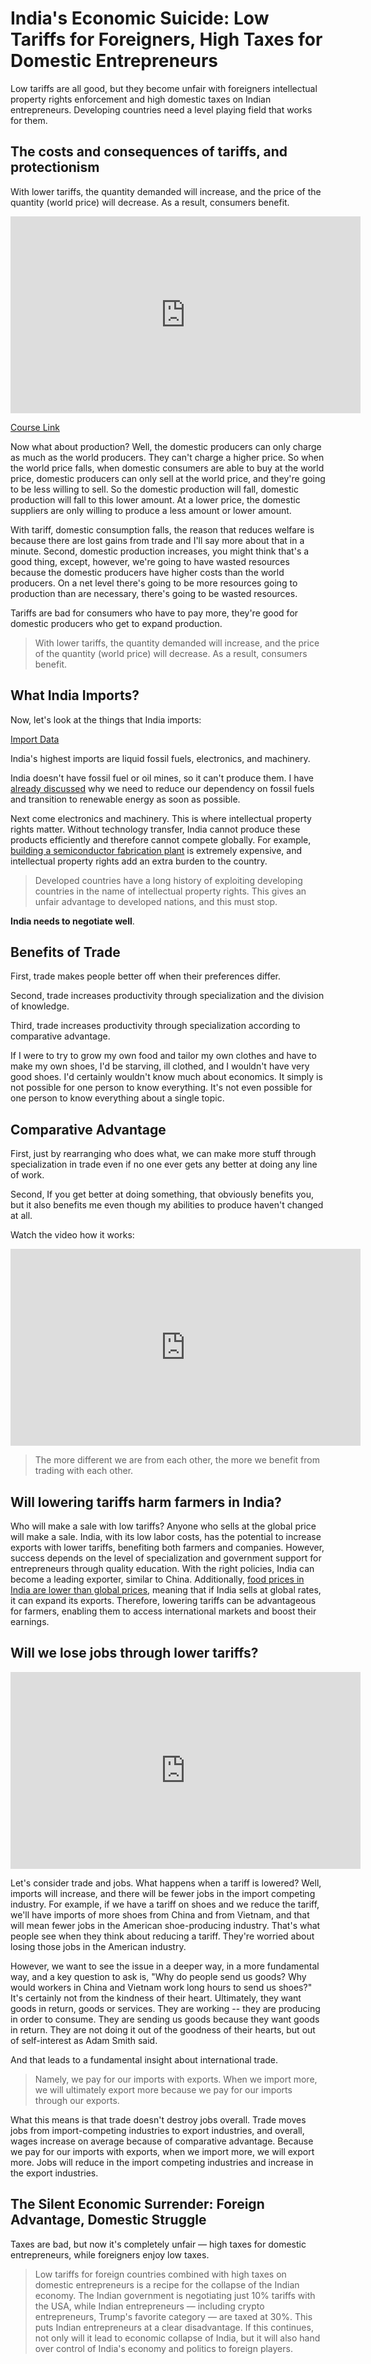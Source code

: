 # India's Economic Suicide: Low Tariffs for Foreigners, High Taxes for Domestic Entrepreneurs

Low tariffs are all good, but they become unfair with foreigners intellectual property rights enforcement and high domestic taxes on Indian entrepreneurs. Developing countries need a level playing field that works for them.

## The costs and consequences of tariffs, and protectionism

With lower tariffs, the quantity demanded will increase, and the price of the quantity (world price) will decrease. As a result, consumers benefit.

<iframe width="560" height="315" src="https://www.youtube.com/embed/Gr-Ld7DnBZQ?si=1cYgfje_g4vOsv2l" title="YouTube video player" frameborder="0" allow="accelerometer; autoplay; clipboard-write; encrypted-media; gyroscope; picture-in-picture; web-share" referrerpolicy="strict-origin-when-cross-origin" allowfullscreen></iframe>

[Course Link](https://mru.org/courses/principles-economics-microeconomics/tariffs-quotas-protectionism-definition)


Now what about production? Well, the domestic producers can only charge as much as the world producers. They can't charge a higher price. So when the world price falls, when domestic consumers are able to buy at the world price, domestic producers can only sell at the world price, and they're going to be less willing to sell. So the domestic production will fall, domestic production will fall to this lower amount. At a lower price, the domestic suppliers are only willing to produce a less amount or lower amount.


With tariff, domestic consumption falls, the reason that reduces welfare is because there are lost gains from trade and I'll say more about that in a minute. Second, domestic production increases, you might think that's a good thing, except, however, we're going to have wasted resources because the domestic producers have higher costs than the world producers. On a net level there's going to be more resources going to production than are necessary, there's going to be wasted resources.


Tariffs are bad for consumers who have to pay more, they're good for domestic producers who get to expand production.


> With lower tariffs, the quantity demanded will increase, and the price of the quantity (world price) will decrease. As a result, consumers benefit.


## What India Imports?

Now, let's look at the things that India imports:

[Import Data](https://tradingeconomics.com/india/imports-by-category)

India's highest imports are liquid fossil fuels, electronics, and machinery.

India doesn't have fossil fuel or oil mines, so it can't produce them. I have [already discussed](../../chapters/invest_on_renewables.md) why we need to reduce our dependency on fossil fuels and transition to renewable energy as soon as possible.


Next come electronics and machinery. This is where intellectual property rights matter. Without technology transfer, India cannot produce these products efficiently and therefore cannot compete globally. For example, [building a semiconductor fabrication plant](../../chapters/computer/moore-law.md) is extremely expensive, and intellectual property rights add an extra burden to the country.


> Developed countries have a long history of exploiting developing countries in the name of intellectual property rights. This gives an unfair advantage to developed nations, and this must stop.

**India needs to negotiate well**.

## Benefits of Trade

First, trade makes people better off when their preferences differ.

Second, trade increases productivity through specialization and the division of knowledge.

Third, trade increases productivity through specialization according to comparative advantage.

If I were to try to grow my own food and tailor my own clothes and have to make my own shoes, I'd be starving, ill clothed, and I wouldn't have very good shoes. I'd certainly wouldn't know much about economics. It simply is not possible for one person to know everything. It's not even possible for one person to know everything about a single topic.


## Comparative Advantage

First, just by rearranging who does what, we can make more stuff through specialization in trade even if no one ever gets any better at doing any line of work.

Second, If you get better at doing something, that obviously benefits you, but it also benefits me even though my abilities to produce haven't changed at all.

Watch the video how it works:

<iframe width="560" height="315" src="https://www.youtube.com/embed/4rUfoU04QJM?si=U_kGy1TbrZZrO_FT" title="YouTube video player" frameborder="0" allow="accelerometer; autoplay; clipboard-write; encrypted-media; gyroscope; picture-in-picture; web-share" referrerpolicy="strict-origin-when-cross-origin" allowfullscreen></iframe>

> The more different we are from each other, the more we benefit from trading with each other.

## Will lowering tariffs harm farmers in India?

Who will make a sale with low tariffs? Anyone who sells at the global price will make a sale. India, with its low labor costs, has the potential to increase exports with lower tariffs, benefiting both farmers and companies. However, success depends on the level of specialization and government support for entrepreneurs through quality education. With the right policies, India can become a leading exporter, similar to China. Additionally, [food prices in India are lower than global prices](https://www.theglobaleconomy.com/rankings/food_price_index_wb/), meaning that if India sells at global rates, it can expand its exports. Therefore, lowering tariffs can be advantageous for farmers, enabling them to access international markets and boost their earnings.

## Will we lose jobs through lower tariffs?

<iframe width="560" height="315" src="https://www.youtube.com/embed/pZye4zFzk3o?si=3l6uY4YZhyxSFVly" title="YouTube video player" frameborder="0" allow="accelerometer; autoplay; clipboard-write; encrypted-media; gyroscope; picture-in-picture; web-share" referrerpolicy="strict-origin-when-cross-origin" allowfullscreen></iframe>

Let's consider trade and jobs. What happens when a tariff is lowered? Well, imports will increase, and there will be fewer jobs in the import competing industry. For example, if we have a tariff on shoes and we reduce the tariff, we'll have imports of more shoes from China and from Vietnam, and that will mean fewer jobs in the American shoe-producing industry. That's what people see when they think about reducing a tariff. They're worried about losing those jobs in the American industry.

However, we want to see the issue in a deeper way, in a more fundamental way, and a key question to ask is, "Why do people send us goods? Why would workers in China and Vietnam work long hours to send us shoes?" It's certainly not from the kindness of their heart. Ultimately, they want goods in return, goods or services. They are working -- they are producing in order to consume. They are sending us goods because they want goods in return. They are not doing it out of the goodness of their hearts, but out of self-interest as Adam Smith said.

And that leads to a fundamental insight about international trade.

> Namely, we pay for our imports with exports. When we import more, we will ultimately export more because we pay for our imports through our exports.

What this means is that trade doesn't destroy jobs overall. Trade moves jobs from import-competing industries to export industries, and overall, wages increase on average because of comparative advantage. Because we pay for our imports with exports, when we import more, we will export more. Jobs will reduce in the import competing industries and increase in the export industries.

## The Silent Economic Surrender: Foreign Advantage, Domestic Struggle

Taxes are bad, but now it's completely unfair — high taxes for domestic entrepreneurs, while foreigners enjoy low taxes.

> Low tariffs for foreign countries combined with high taxes on domestic entrepreneurs is a recipe for the collapse of the Indian economy. The Indian government is negotiating just 10% tariffs with the USA, while Indian entrepreneurs — including crypto entrepreneurs, Trump's favorite category — are taxed at 30%. This puts Indian entrepreneurs at a clear disadvantage. If this continues, not only will it lead to economic collapse of India, but it will also hand over control of India's economy and politics to foreign players.
